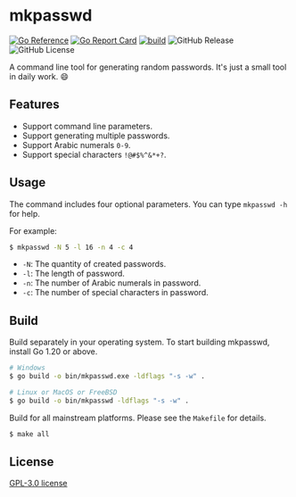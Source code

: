 # mkpasswd

[![Go Reference](https://pkg.go.dev/badge/github.com/lindsuen/mkpasswd/ferretdb.svg)](https://pkg.go.dev/github.com/lindsuen/mkpasswd)
[![Go Report Card](https://goreportcard.com/badge/github.com/lindsuen/mkpasswd)](https://goreportcard.com/report/github.com/lindsuen/mkpasswd)
[![build](https://github.com/lindsuen/mkpasswd/actions/workflows/build.yml/badge.svg?branch=master)](https://github.com/lindsuen/mkpasswd/actions/workflows/build.yml)
![GitHub Release](https://img.shields.io/github/v/release/lindsuen/mkpasswd)
![GitHub License](https://img.shields.io/github/license/lindsuen/mkpasswd)

A command line tool for generating random passwords. It's just a small tool in daily work. :smile:

## Features

- Support command line parameters.
- Support generating multiple passwords.
- Support Arabic numerals `0-9`.
- Support special characters `!@#$%^&*+?`.

## Usage

The command includes four optional parameters. You can type `mkpasswd -h` for help.

For example:

```sh
$ mkpasswd -N 5 -l 16 -n 4 -c 4
```

- `-N`: The quantity of created passwords.
- `-l`: The length of password.
- `-n`: The number of Arabic numerals in password.
- `-c`: The number of special characters in password.

## Build

Build separately in your operating system. To start building mkpasswd, install Go 1.20 or above.

```sh
# Windows
$ go build -o bin/mkpasswd.exe -ldflags "-s -w" .
```

```sh
# Linux or MacOS or FreeBSD
$ go build -o bin/mkpasswd -ldflags "-s -w" .
```

Build for all mainstream platforms. Please see the `Makefile` for details.

```sh
$ make all
```

## License

[GPL-3.0 license](https://github.com/lindsuen/mkpasswd/blob/master/LICENSE)
